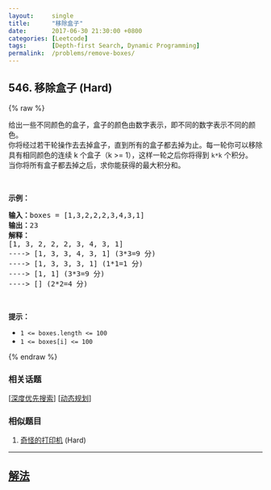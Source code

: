 ```yaml
---
layout:     single
title:      "移除盒子"
date:       2017-06-30 21:30:00 +0800
categories: [Leetcode]
tags:       [Depth-first Search, Dynamic Programming]
permalink:  /problems/remove-boxes/
---
```


## 546. 移除盒子 (Hard)

{% raw %}

<p>给出一些不同颜色的盒子，盒子的颜色由数字表示，即不同的数字表示不同的颜色。<br>
你将经过若干轮操作去去掉盒子，直到所有的盒子都去掉为止。每一轮你可以移除具有相同颜色的连续 k 个盒子（k&nbsp;&gt;= 1），这样一轮之后你将得到 <code>k*k</code> 个积分。<br>
当你将所有盒子都去掉之后，求你能获得的最大积分和。</p>

<p>&nbsp;</p>

<p><strong>示例：</strong></p>

<pre><strong>输入：</strong>boxes = [1,3,2,2,2,3,4,3,1]
<strong>输出：</strong>23
<strong>解释：</strong>
[1, 3, 2, 2, 2, 3, 4, 3, 1] 
----&gt; [1, 3, 3, 4, 3, 1] (3*3=9 分) 
----&gt; [1, 3, 3, 3, 1] (1*1=1 分) 
----&gt; [1, 1] (3*3=9 分) 
----&gt; [] (2*2=4 分)
</pre>

<p>&nbsp;</p>

<p><strong>提示：</strong></p>

<ul>
	<li><code>1 &lt;= boxes.length &lt;= 100</code></li>
	<li><code>1 &lt;= boxes[i]&nbsp;&lt;= 100</code></li>
</ul>

{% endraw %}

### 相关话题
  [[深度优先搜索](https://github.com/openset/leetcode/tree/master/tag/depth-first-search/README.md)]
  [[动态规划](https://github.com/openset/leetcode/tree/master/tag/dynamic-programming/README.md)]

### 相似题目
  1. [奇怪的打印机](/problems/strange-printer) (Hard)

---

## [解法](https://github.com/openset/leetcode/tree/master/problems/remove-boxes)
